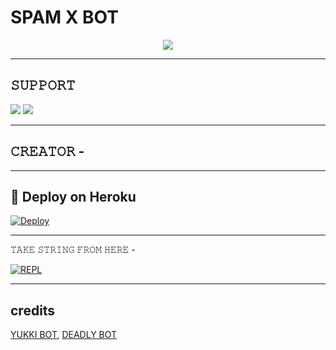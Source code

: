 # SPAM X BOT

<p align="center">
  <img src="https://telegra.ph/file/f587ba4e63d33c5c85150.jpg">
</p>

-------------------------------------------------

## 𝚂𝚄𝙿𝙿𝙾𝚁𝚃 
                          
<a href="https://t.me/H3HEHE"><img src="https://img.shields.io/badge/Join-SUPPORT%20GROUP-red.svg?logo=Telegram"></a>
<a href="https://t.me/HEHEHEH"><img src="https://img.shields.io/badge/Join-SUPPORT%20CHANNEL-red.svg?logo=Telegram"></a>

-------------------------------------------------

## 𝙲𝚁𝙴𝙰𝚃𝙾𝚁 -[]()

-------------------------------------------------

## 🚀 Deploy on Heroku 
[![Deploy](https://www.herokucdn.com/deploy/button.svg)](https://dashboard.heroku.com/new?template=https%3A%2F%2Fgithub.com%2Fsameerpanthi%2FSPAM-X-BOT)

------------------------------------------------

𝚃𝙰𝙺𝙴 𝚂𝚃𝚁𝙸𝙽𝙶 𝙵𝚁𝙾𝙼 𝙷𝙴𝚁𝙴 - 

[![REPL](https://repl.it/badge/github/spandey112/SensibleUserbot)](https://replit.com/@sameerpanthi/DEADLY-FIGHTERS-BOT#main.py)
    
-------------------------------------------------

## credits 

[YUKKI BOT](https://github.com/YukkiBot/YukkiMultiSpamBot),
[DEADLY BOT](https://github.com/sameerpanthi/DEADLY-OP-BOT)
